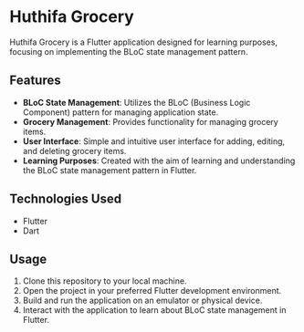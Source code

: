 # Huthifa Grocery

Huthifa Grocery is a Flutter application designed for learning purposes, focusing on implementing the BLoC state management pattern.

## Features

- **BLoC State Management**: Utilizes the BLoC (Business Logic Component) pattern for managing application state.
- **Grocery Management**: Provides functionality for managing grocery items.
- **User Interface**: Simple and intuitive user interface for adding, editing, and deleting grocery items.
- **Learning Purposes**: Created with the aim of learning and understanding the BLoC state management pattern in Flutter.

## Technologies Used

- Flutter
- Dart

## Usage

1. Clone this repository to your local machine.
2. Open the project in your preferred Flutter development environment.
3. Build and run the application on an emulator or physical device.
4. Interact with the application to learn about BLoC state management in Flutter.